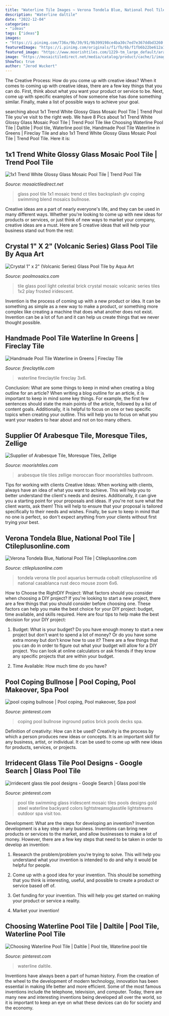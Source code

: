 ```yaml
---
title: "Waterline Tile Images ~ Verona Tondela Blue, National Pool Tile"
description: "Waterline daltile"
date: "2022-12-04"
categories:
- "ideas"
tags: ["ideas"]
images:
- "https://i.pinimg.com/736x/9b/39/91/9b399198ce4ba30c7ed7e367ddbd3260.jpg"
featuredImage: "https://i.pinimg.com/originals/f1/fb/6b/f1fb6b22be612a18217374635104bc87.jpg"
featured_image: "https://www.moorishtiles.com/1229-tm_large_default/arabesque-tile-zellige-bathroom.jpg"
image: "https://mosaictiledirect.net/media/catalog/product/cache/1/image/9df78eab33525d08d6e5fb8d27136e95/g/l/glass-pool-tile_1.jpg"
ShowToc: true
author: "Jerod Wuckert"
---
```



The Creative Process: How do you come up with creative ideas?
When it comes to coming up with creative ideas, there are a few key things that you can do. First, think about what you want your product or service to be. Next, come up with specific examples of how someone else has done something similar. Finally, make a list of possible ways to achieve your goal.

	

		
searching about 1x1 Trend White Glossy Glass Mosaic Pool Tile | Trend Pool Tile you've visit to the right web. We have 8 Pics about 1x1 Trend White Glossy Glass Mosaic Pool Tile | Trend Pool Tile like Choosing Waterline Pool Tile | Daltile | Pool tile, Waterline pool tile, Handmade Pool Tile Waterline in Greens | Fireclay Tile and also 1x1 Trend White Glossy Glass Mosaic Pool Tile | Trend Pool Tile. Here it is:
		
    
## 1x1 Trend White Glossy Glass Mosaic Pool Tile | Trend Pool Tile

<img loading=lazy src="https://mosaictiledirect.net/media/catalog/product/cache/1/image/9df78eab33525d08d6e5fb8d27136e95/g/l/glass-pool-tile_1.jpg" onerror="this.onerror=null;this.src='https://tse3.mm.bing.net/th?id=OIP.NIM5r2ZwMLj8HEdBYrhB1gHaDW&amp;pid=15.1';" alt="1x1 Trend White Glossy Glass Mosaic Pool Tile | Trend Pool Tile">

_Source: mosaictiledirect.net_

>glass pool tile 1x1 mosaic trend ct tiles backsplash glv coping swimming blend mosaics bullnose. 

	

Creative ideas are a part of nearly everyone's life, and they can be used in many different ways. Whether you're looking to come up with new ideas for products or services, or just think of new ways to market your company, creative ideas are a must. Here are 5 creative ideas that will help your business stand out from the rest: 

    
## Crystal 1&quot; X 2&quot; (Volcanic Series) Glass Pool Tile By Aqua Art

<img loading=lazy src="https://www.poolmosaics.com/images/detailed/5/CHIGLACSNP001_C.jpg" onerror="this.onerror=null;this.src='https://tse2.mm.bing.net/th?id=OIP.h28ur9jVpUmreEsoWKekpQHaHa&amp;pid=15.1';" alt="Crystal 1&quot; x 2&quot; (Volcanic Series) Glass Pool Tile by Aqua Art">

_Source: poolmosaics.com_

>tile glass pool light celestial brick crystal mosaic volcanic series tiles 1x2 play frosted iridescent. 

	

Invention is the process of coming up with a new product or idea. It can be something as simple as a new way to make a product, or something more complex like creating a machine that does what another does not exist. Invention can be a lot of fun and it can help us create things that we never thought possible.

    
## Handmade Pool Tile Waterline In Greens | Fireclay Tile

<img loading=lazy src="https://assets.fireclaytile.com/_800xAUTO_crop_center-center/2019_img_rights_creative_arts_residential_exterior_pool_waterline_vertical_3x6_foundations_oyster_shell_salton_sea_rosemary_blend_FC332071_4.jpg?mtime=20191216161729" onerror="this.onerror=null;this.src='https://tse2.mm.bing.net/th?id=OIP.6ZB8VyG11F8HcxItNCuiagHaJ4&amp;pid=15.1';" alt="Handmade Pool Tile Waterline in Greens | Fireclay Tile">

_Source: fireclaytile.com_

>waterline fireclaytile fireclay 3x6. 

	

Conclusion: What are some things to keep in mind when creating a blog outline for an article?
When writing a blog outline for an article, it is important to keep in mind some key things. For example, the first few sentences should state the main points of the article, followed by a list of content goals. Additionally, it is helpful to focus on one or two specific topics when creating your outline. This will help you to focus on what you want your readers to hear about and not on too many others.

    
## Supplier Of Arabesque Tile, Moresque Tiles, Zellige

<img loading=lazy src="https://www.moorishtiles.com/1229-tm_large_default/arabesque-tile-zellige-bathroom.jpg" onerror="this.onerror=null;this.src='https://tse1.mm.bing.net/th?id=OIP.qexTrG3w48-TTwERvX4H8AHaHa&amp;pid=15.1';" alt="Supplier of Arabesque Tile, Moresque Tiles, Zellige">

_Source: moorishtiles.com_

>arabesque tile tiles zellige moroccan floor moorishtiles bathroom. 

	

Tips for working with clients
Creative Ideas: When working with clients, always have an idea of what you want to achieve. This will help you to better understand the client's needs and desires. Additionally, it can give you a starting point for your proposals and ideas. If you're not sure what the client wants, ask them! This will help to ensure that your proposal is tailored specifically to their needs and wishes. Finally, be sure to keep in mind that no one is perfect, so don't expect anything from your clients without first trying your best.

    
## Verona Tondela Blue, National Pool Tile | Ctileplusonline.com

<img loading=lazy src="https://ctileplusonline.com/images/F84547092.png" onerror="this.onerror=null;this.src='https://tse1.mm.bing.net/th?id=OIP.cBVsckC8kyN3vQq4MUBb3QHaHc&amp;pid=15.1';" alt="Verona Tondela Blue, National Pool Tile | Ctileplusonline.com">

_Source: ctileplusonline.com_

>tondela verona tile pool aquarius bermuda cobalt ctileplusonline x6 national casablanca rust deco mouse zoom 6x6. 

	

How to Choose the RightDIY Project: What factors should you consider when choosing a DIY project?
If you're looking to start a new project, there are a few things that you should consider before choosing one. These factors can help you make the best choice for your DIY project: budget, time available, and skills required. Here are four tips to help make the best decision for your DIY project:
1. Budget: What is your budget? Do you have enough money to start a new project but don't want to spend a lot of money? Or do you have some extra money but don't know how to use it? There are a few things that you can do in order to figure out what your budget will allow for a DIY project. You can look at online calculators or ask friends if they know any specific projects that are within your budget.

2. Time Available: How much time do you have?

    
## Pool Coping Bullnose | Pool Coping, Pool Makeover, Spa Pool

<img loading=lazy src="https://i.pinimg.com/736x/9b/39/91/9b399198ce4ba30c7ed7e367ddbd3260.jpg" onerror="this.onerror=null;this.src='https://tse2.mm.bing.net/th?id=OIP.F2W372jrzFRcunOqFnEB2QHaFj&amp;pid=15.1';" alt="pool coping bullnose | Pool coping, Pool makeover, Spa pool">

_Source: pinterest.com_

>coping pool bullnose inground patios brick pools decks spa. 

	

Definition of creativity: How can it be used?
Creativity is the process by which a person produces new ideas or concepts. It is an important skill for any business, artist, or individual. It can be used to come up with new ideas for products, services, or projects.

    
## Irridecent Glass Tile Pool Designs - Google Search | Glass Pool Tile

<img loading=lazy src="https://i.pinimg.com/originals/f1/fb/6b/f1fb6b22be612a18217374635104bc87.jpg" onerror="this.onerror=null;this.src='https://tse3.mm.bing.net/th?id=OIP.KrUsci9Ybv7hcB9-3VH_1AHaJ4&amp;pid=15.1';" alt="irridecent glass tile pool designs - Google Search | Glass pool tile">

_Source: pinterest.com_

>pool tile swimming glass iridescent mosaic tiles pools designs gold steel waterline backyard colors lightstreamsglasstile lightstreams outdoor spa visit too. 

	

Development: What are the steps for developing an invention?
Invention development is a key step in any business. Inventions can bring new products or services to the market, and allow businesses to make a lot of money. However, there are a few key steps that need to be taken in order to develop an invention:
1. Research the problem/problem you’re trying to solve. This will help you understand what your invention is intended to do and why it would be helpful for people.

2. Come up with a good idea for your invention. This should be something that you think is interesting, useful, and possible to create a product or service based off of.

3. Get funding for your invention. This will help you get started on making your product or service a reality.

4. Market your invention!

    
## Choosing Waterline Pool Tile | Daltile | Pool Tile, Waterline Pool Tile

<img loading=lazy src="https://i.pinimg.com/736x/17/26/76/17267600b010976ae7f8e9e3d16e87ad.jpg" onerror="this.onerror=null;this.src='https://tse2.mm.bing.net/th?id=OIP.xGh5S3y-MMV_YLQ17FN1iAHaHa&amp;pid=15.1';" alt="Choosing Waterline Pool Tile | Daltile | Pool tile, Waterline pool tile">

_Source: pinterest.com_

>waterline daltile. 

	

Inventions have always been a part of human history. From the creation of the wheel to the development of modern technology, innovation has been essential in making life better and more efficient. Some of the most famous inventions include the telephone, television, and computer. Today, there are many new and interesting inventions being developed all over the world, so it is important to keep an eye on what these devices can do for society and the economy.

